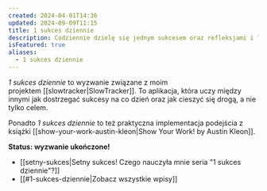 ```yaml
---
created: 2024-04-01T14:36
updated: 2024-09-09T11:15
title: 1 sukces dziennie
description: Codziennie dzielę się jednym sukcesem oraz refleksjami i lekcjami, które się z nim wiążą.
isFeatured: true
aliases:
  - 1 sukces dziennie
---
```

_1 sukces dziennie_ to wyzwanie związane z moim projektem [[slowtracker|SlowTracker]]. To aplikacja, która uczy między innymi jak dostrzegać sukcesy na co dzień oraz jak cieszyć się drogą, a nie tylko celem.

Ponadto _1 sukces dziennie_ to też praktyczna implementacja podejścia z książki [[show-your-work-austin-kleon|Show Your Work! by Austin Kleon]].

**Status: wyzwanie ukończone!**
- [[setny-sukces|Setny sukces! Czego nauczyła mnie seria "1 sukces dziennie"?]]
- [[#1-sukces-dziennie|Zobacz wszystkie wpisy]]
